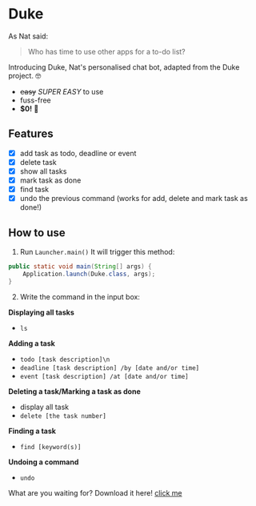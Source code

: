 # Duke
As Nat said:
> Who has time to use other apps for a to-do list?

Introducing Duke, Nat's personalised chat bot, adapted from the Duke project. 🤓

* ~~easy~~ *SUPER EASY* to use
* fuss-free
* **$0!** 🤑

## Features
- [x] add task as todo, deadline or event
- [x] delete task
- [x] show all tasks
- [x] mark task as done
- [x] find task
- [x] undo the previous command (works for add, delete and mark task as done!) 

## How to use
1. Run `Launcher.main()` It will trigger this method:

```java
public static void main(String[] args) {
    Application.launch(Duke.class, args);
}
```

2. Write the command in the input box:

**Displaying all tasks**
* `ls`

**Adding a task**
* `todo [task description]\n`
* `deadline [task description] /by [date and/or time]`
* `event [task description] /at [date and/or time]`

**Deleting a task/Marking a task as done**
* display all task
* `delete [the task number]`

**Finding a task**
* `find [keyword(s)]`

**Undoing a command**
* `undo`

What are you waiting for? Download it here! [click me](https://github.com/nataniayp/ip)
